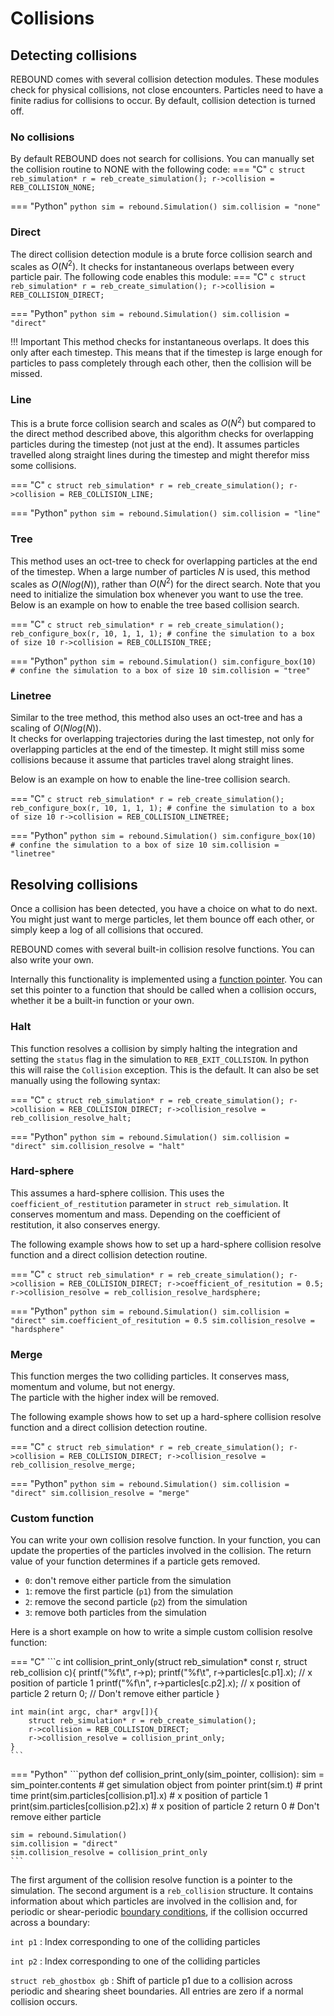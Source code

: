 # Collisions

## Detecting collisions

REBOUND comes with several collision detection modules. 
These modules check for physical collisions, not close encounters.
Particles need to have a finite radius for collisions to occur.
By default, collision detection is turned off.


### No collisions
By default REBOUND does not search for collisions. 
You can manually set the collision routine to NONE with the following code:
=== "C"
    ```c
    struct reb_simulation* r = reb_create_simulation();
    r->collision = REB_COLLISION_NONE;
    ```

=== "Python"
    ```python
    sim = rebound.Simulation()
    sim.collision = "none"
    ```

### Direct
The direct collision detection module is a brute force collision search and scales as $O(N^2)$.
It checks for instantaneous overlaps between every particle pair. 
The following code enables this module:
=== "C"
    ```c
    struct reb_simulation* r = reb_create_simulation();
    r->collision = REB_COLLISION_DIRECT;
    ```

=== "Python"
    ```python
    sim = rebound.Simulation()
    sim.collision = "direct"
    ```

!!! Important
    This method checks for instantaneous overlaps. It does this only after each timestep.
    This means that if the timestep is large enough for particles to pass completely through each other, then the collision will be missed. 
    


### Line
This is a brute force collision search and scales as $O(N^2)$ but compared to the direct method described above, this algorithm checks for overlapping particles during the timestep (not just at the end).
It assumes particles travelled along straight lines during the timestep and might therefor miss some collisions.

=== "C"
    ```c
    struct reb_simulation* r = reb_create_simulation();
    r->collision = REB_COLLISION_LINE;
    ```

=== "Python"
    ```python
    sim = rebound.Simulation()
    sim.collision = "line"
    ```

### Tree
This method uses an oct-tree to check for overlapping particles at the end of the timestep.
When a large number of particles $N$ is used, this method scales as $O(N log(N))$, rather than $O(N^2)$ for the direct search.
Note that you need to initialize the simulation box whenever you want to use the tree.
Below is an example on how to enable the tree based collision search.

=== "C"
    ```c
    struct reb_simulation* r = reb_create_simulation();
    reb_configure_box(r, 10, 1, 1, 1); # confine the simulation to a box of size 10
    r->collision = REB_COLLISION_TREE;
    ```

=== "Python"
    ```python
    sim = rebound.Simulation()
    sim.configure_box(10)   # confine the simulation to a box of size 10
    sim.collision = "tree"
    ```


### Linetree
Similar to the tree method, this method also uses an oct-tree and has a scaling of $O(N log(N))$.  
It checks for overlapping trajectories during the last timestep, not only for overlapping particles at the end of the timestep.
It might still miss some collisions because it assume that particles travel along straight lines.


Below is an example on how to enable the line-tree collision search.

=== "C"
    ```c
    struct reb_simulation* r = reb_create_simulation();
    reb_configure_box(r, 10, 1, 1, 1); # confine the simulation to a box of size 10
    r->collision = REB_COLLISION_LINETREE;
    ```

=== "Python"
    ```python
    sim = rebound.Simulation()
    sim.configure_box(10)   # confine the simulation to a box of size 10
    sim.collision = "linetree"
    ```

## Resolving collisions

Once a collision has been detected, you have a choice on what to do next.
You might just want to merge particles, let them bounce off each other, or simply keep a log of all collisions that occured. 

REBOUND comes with several built-in collision resolve functions. 
You can also write your own.

Internally this functionality is implemented using a [function pointer](https://www.cprogramming.com/tutorial/function-pointers.html). 
You can set this pointer to a function that should be called when a collision occurs, whether it be a built-in function or your own. 

### Halt

This function resolves a collision by simply halting the integration and setting the `status` flag in the simulation to `REB_EXIT_COLLISION`. 
In python this will raise the `Collision` exception.
This is the default.
It can also be set manually using the following syntax:

=== "C"
    ```c
    struct reb_simulation* r = reb_create_simulation();
    r->collision = REB_COLLISION_DIRECT;
    r->collision_resolve = reb_collision_resolve_halt;
    ```

=== "Python"
    ```python
    sim = rebound.Simulation()
    sim.collision = "direct"
    sim.collision_resolve = "halt"
    ```

### Hard-sphere

This assumes a hard-sphere collision. 
This uses the `coefficient_of_restitution` parameter in `struct reb_simulation`. 
It conserves momentum and mass.
Depending on the coefficient of restitution, it also conserves energy.

The following example shows how to set up a hard-sphere collision resolve function and a direct collision detection routine.

=== "C"
    ```c
    struct reb_simulation* r = reb_create_simulation();
    r->collision = REB_COLLISION_DIRECT;
    r->coefficient_of_resitution = 0.5;
    r->collision_resolve = reb_collision_resolve_hardsphere;
    ```

=== "Python"
    ```python
    sim = rebound.Simulation()
    sim.collision = "direct"
    sim.coefficient_of_resitution = 0.5
    sim.collision_resolve = "hardsphere"
    ```


### Merge
 
This function merges the two colliding particles. 
It conserves mass, momentum and volume, but not energy.  
The particle with the higher index will be removed. 

The following example shows how to set up a hard-sphere collision resolve function and a direct collision detection routine.

=== "C"
    ```c
    struct reb_simulation* r = reb_create_simulation();
    r->collision = REB_COLLISION_DIRECT;
    r->collision_resolve = reb_collision_resolve_merge;
    ```

=== "Python"
    ```python
    sim = rebound.Simulation()
    sim.collision = "direct"
    sim.collision_resolve = "merge"
    ```

### Custom function
You can write your own collision resolve function. 
In your function, you can update the properties of the particles involved in the collision.
The return value of your function determines if a particle gets removed.

- `0`: don't remove either particle from the simulation
- `1`: remove the first particle (`p1`) from the simulation
- `2`: remove the second particle (`p2`) from the simulation
- `3`: remove both particles from the simulation

Here is a short example on how to write a simple custom collision resolve function:

=== "C"
    ```c
    int collision_print_only(struct reb_simulation* const r, struct reb_collision c){
        printf("%f\t", r->p);
        printf("%f\t", r->particles[c.p1].x);    // x position of particle 1
        printf("%f\n", r->particles[c.p2].x);    // x position of particle 2
        return 0; // Don't remove either particle
    }

    int main(int argc, char* argv[]){
        struct reb_simulation* r = reb_create_simulation();
        r->collision = REB_COLLISION_DIRECT;
        r->collision_resolve = collision_print_only;
    }
    ```

=== "Python"
    ```python
    def collision_print_only(sim_pointer, collision):
        sim = sim_pointer.contents           # get simulation object from pointer
        print(sim.t)                         # print time 
        print(sim.particles[collision.p1].x) # x position of particle 1
        print(sim.particles[collision.p2].x) # x position of particle 2
        return 0                             # Don't remove either particle
    
    sim = rebound.Simulation()
    sim.collision = "direct"
    sim.collision_resolve = collision_print_only
    ```
The first argument of the collision resolve function is a pointer to the simulation. 
The second argument is a `reb_collision` structure. 
It contains information about which particles are involved in the collision and, for periodic or shear-periodic [boundary conditions](boundaryconditions.md), if the collision occurred across a boundary:

`int p1`
:   Index corresponding to one of the colliding particles

`int p2`
:   Index corresponding to one of the colliding particles

`struct reb_ghostbox gb`
:   Shift of particle p1 due to a collision across periodic and shearing sheet boundaries. All entries are zero if a normal collision occurs.
